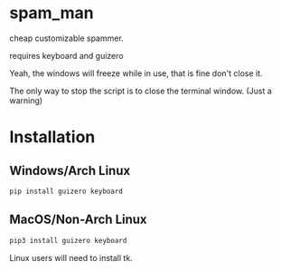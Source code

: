 # spam_man
cheap customizable spammer.

requires keyboard and guizero


Yeah, the windows will freeze while in use, that is fine don't close it.

The only way to stop the script is to close the terminal window. (Just a warning)

# Installation

## Windows/Arch Linux

```cmd
pip install guizero keyboard
```
## MacOS/Non-Arch Linux
```bash
pip3 install guizero keyboard
```

Linux users will need to install tk.
